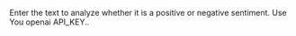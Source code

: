 Enter the text to analyze whether it is a positive or negative sentiment. 
Use You openai API_KEY..
